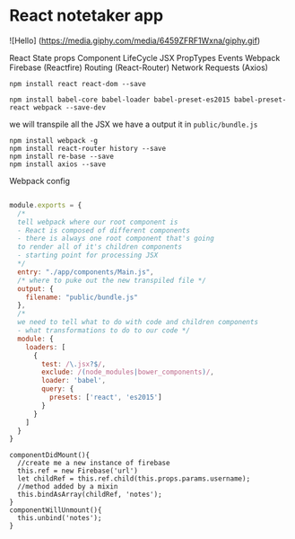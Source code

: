 # React notetaker app

![Hello]
(https://media.giphy.com/media/6459ZFRF1Wxna/giphy.gif)

React
  State
  props
  Component LifeCycle
  JSX
  PropTypes
  Events
Webpack
Firebase (Reactfire)
Routing (React-Router)
Network Requests (Axios)

```
npm install react react-dom --save

npm install babel-core babel-loader babel-preset-es2015 babel-preset-react webpack --save-dev
```
we will transpile all the JSX we have a output it in `public/bundle.js`

```
npm install webpack -g
npm install react-router history --save
npm install re-base --save
npm install axios --save
```

Webpack config
```js

module.exports = {
  /*
  tell webpack where our root component is
  - React is composed of different components
  - there is always one root component that's going
  to render all of it's children components
  - starting point for processing JSX
  */
  entry: "./app/components/Main.js",
  /* where to puke out the new transpiled file */
  output: {
    filename: "public/bundle.js"
  },
  /*
  we need to tell what to do with code and children components
  - what transformations to do to our code */
  module: {
    loaders: [
      {
        test: /\.jsx?$/,
        exclude: /(node_modules|bower_components)/,
        loader: 'babel',
        query: {
          presets: ['react', 'es2015']
        }
      }
    ]
  }
}
```

```
componentDidMount(){
  //create me a new instance of firebase
  this.ref = new Firebase('url')
  let childRef = this.ref.child(this.props.params.username);
  //method added by a mixin
  this.bindAsArray(childRef, 'notes');
}
componentWillUnmount(){
  this.unbind('notes');
}
```
